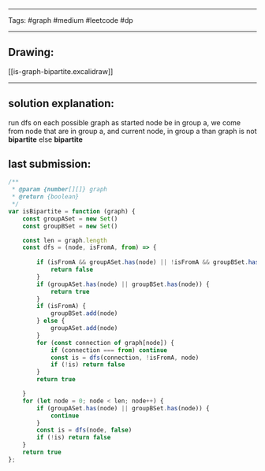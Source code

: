 

----

Tags: #graph #medium #leetcode #dp

----

## Drawing:
[[is-graph-bipartite.excalidraw]]

----


## solution explanation:
run dfs on each possible graph as started node be in group a, we come from node that are in group a, and current node, in group a than graph is not  **bipartite** else  **bipartite**

## last submission:
```javascript
/**
 * @param {number[][]} graph
 * @return {boolean}
 */
var isBipartite = function (graph) {
    const groupASet = new Set()
    const groupBSet = new Set()

    const len = graph.length
    const dfs = (node, isFromA, from) => {
        
        if (isFromA && groupASet.has(node) || !isFromA && groupBSet.has(node)) {
            return false
        }
        if (groupASet.has(node) || groupBSet.has(node)) {
            return true
        }
        if (isFromA) {
            groupBSet.add(node)
        } else {
            groupASet.add(node)
        }
        for (const connection of graph[node]) {
            if (connection === from) continue
            const is = dfs(connection, !isFromA, node)
            if (!is) return false
        }
        return true

    }
    for (let node = 0; node < len; node++) {
        if (groupASet.has(node) || groupBSet.has(node)) {
            continue
        }
        const is = dfs(node, false)
        if (!is) return false
    }
    return true
};
```



